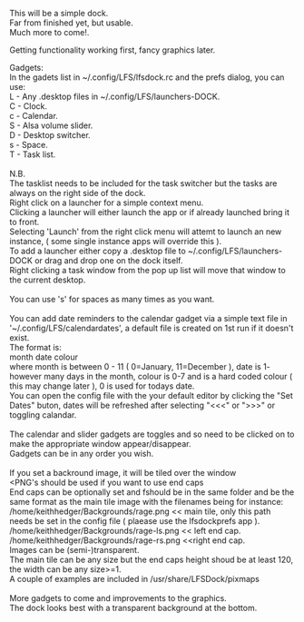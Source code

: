 This will be a simple dock.<br>
Far from finished yet, but usable.<br>
Much more to come!.<br>

Getting functionality working first, fancy graphics later.<br>

Gadgets:<br>
In the gadets list in ~/.config/LFS/lfsdock.rc and the prefs dialog, you can use:<br>
L - Any .desktop files in ~/.config/LFS/launchers-DOCK.<br>
C - Clock.<br>
c - Calendar.<br>
S - Alsa volume slider.<br>
D - Desktop switcher.<br>
s - Space.<br>
T - Task list.<br>
<br>
N.B.<br>
The tasklist needs to be included for the task switcher but the tasks are always on the right side of the dock.<br>
Right click on a launcher for a simple context menu.<br>
Clicking a launcher will either launch the app or if already launched bring it to front.<br>
Selecting 'Launch' from the right click menu will attemt to launch an new instance, ( some single instance apps will override this ).<br>
To add a launcher either copy a .desktop file to  ~/.config/LFS/launchers-DOCK or drag and drop one on the dock itself.<br>
Right clicking a task window from the pop up list will move that window to the current desktop.<br>
<br>
You can use 's' for spaces as many times as you want.<br>
<br>
You can add date reminders to the calendar gadget via a simple text file in '~/.config/LFS/calendardates', a default file is created on 1st run if it doesn't exist.<br>
The format is:<br>
month date colour<br>
where month is between 0 - 11 ( 0=January, 11=December ), date is 1- however many days in the month, colour is 0-7 and is a hard coded colour ( this may change later ), 0 is used for todays date.<br>
You can open the config file with the your default editor by clicking the "Set Dates" buton, dates will be refreshed after selecting "<<<" or ">>>" or toggling calandar.<br>
<br>
The calendar and slider gadgets are toggles and so need to be clicked on to make the appropriate window appear/disappear.<br>
Gadgets can be in any order you wish.<br>
<br>
If you set a backround image, it will be tiled over the window<br>
<PNG's should be used if you want to use end caps<br>
End caps can be optionally set and fshould be in the same folder and be the same format as the main tile image with the filenames being for instance:<br>
/home/keithhedger/Backgrounds/rage.png << main tile, only this path needs be set in the config file ( plaease use the lfsdockprefs app ).<br>
/home/keithhedger/Backgrounds/rage-ls.png << left end cap.<br>
/home/keithhedger/Backgrounds/rage-rs.png <<right end cap.<br>
Images can be (semi-)transparent.<br>
The main tile can be any size but the end caps height shoud be at least 120, the width can be any size>=1.<br>
A couple of examples are included in /usr/share/LFSDock/pixmaps<br>
<br>
More gadgets to come and improvements to the graphics.<br>
The dock looks best with a transparent background at the bottom.<br>
<br>
